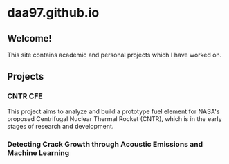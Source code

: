 # daa97.github.io
## Welcome!
This site contains academic and personal projects which I have worked on.

## Projects
### CNTR CFE
This project aims to analyze and build a prototype fuel element for NASA's proposed Centrifugal Nuclear Thermal Rocket (CNTR), which is in the early stages of research and development.
### Detecting Crack Growth through Acoustic Emissions and Machine Learning

